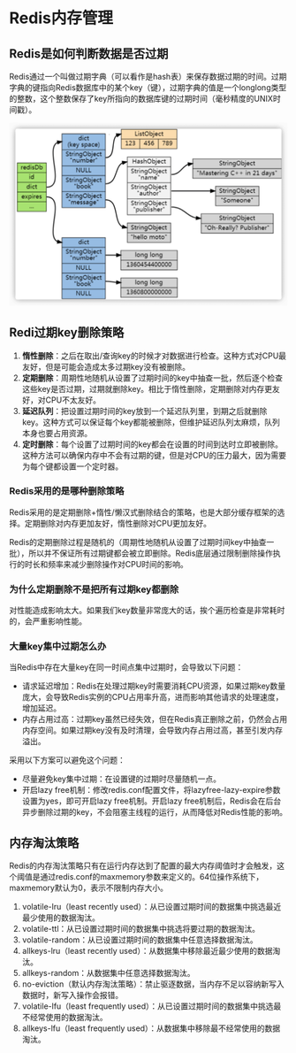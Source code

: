 # Redis内存管理

## Redis是如何判断数据是否过期

Redis通过一个叫做过期字典（可以看作是hash表）来保存数据过期的时间。过期字典的键指向Redis数据库中的某个key（键），过期字典的值是一个longlong类型的整数，这个整数保存了key所指向的数据库键的过期时间（毫秒精度的UNIX时间戳）。

![键过期](images/键过期.png)

## Redi过期key删除策略

1. **惰性删除**：之后在取出/查询key的时候才对数据进行检查。这种方式对CPU最友好，但是可能会造成太多过期key没有被删除。
2. **定期删除**：周期性地随机从设置了过期时间的key中抽查一批，然后逐个检查这些key是否过期，过期就删除key。相比于惰性删除，定期删除对内存更友好，对CPU不太友好。
3. **延迟队列**：把设置过期时间的key放到一个延迟队列里，到期之后就删除key。这种方式可以保证每个key都能被删除，但维护延迟队列太麻烦，队列本身也要占用资源。
4. **定时删除**：每个设置了过期时间的key都会在设置的时间到达时立即被删除。这种方法可以确保内存中不会有过期的键，但是对CPU的压力最大，因为需要为每个键都设置一个定时器。

### Redis采用的是哪种删除策略

Redis采用的是定期删除+惰性/懒汉式删除结合的策略，也是大部分缓存框架的选择。定期删除对内存更加友好，惰性删除对CPU更加友好。

Redis的定期删除过程是随机的（周期性地随机从设置了过期时间key中抽查一批），所以并不保证所有过期键都会被立即删除。Redis底层通过限制删除操作执行的时长和频率来减少删除操作对CPU时间的影响。

### 为什么定期删除不是把所有过期key都删除

对性能造成影响太大。如果我们key数量非常庞大的话，挨个遍历检查是非常耗时的，会严重影响性能。

### 大量key集中过期怎么办

当Redis中存在大量key在同一时间点集中过期时，会导致以下问题：

- 请求延迟增加：Redis在处理过期key时需要消耗CPU资源，如果过期key数量庞大，会导致Redis实例的CPU占用率升高，进而影响其他请求的处理速度，增加延迟。
- 内存占用过高：过期key虽然已经失效，但在Redis真正删除之前，仍然会占用内存空间。如果过期key没有及时清理，会导致内存占用过高，甚至引发内存溢出。

采用以下方案可以避免这个问题：

- 尽量避免key集中过期：在设置键的过期时尽量随机一点。
- 开启lazy free机制：修改redis.conf配置文件，将lazyfree-lazy-expire参数设置为yes，即可开启lazy free机制。开启lazy free机制后，Redis会在后台异步删除过期的key，不会阻塞主线程的运行，从而降低对Redis性能的影响。

## 内存淘汰策略

Redis的内存淘汰策略只有在运行内存达到了配置的最大内存阈值时才会触发，这个阈值是通过redis.conf的maxmemory参数来定义的。64位操作系统下，maxmemory默认为0，表示不限制内存大小。

1. volatile-lru（least recently used）：从已设置过期时间的数据集中挑选最近最少使用的数据淘汰。
2. volatile-ttl：从已设置过期时间的数据集中挑选将要过期的数据淘汰。
3. volatile-random：从已设置过期时间的数据集中任意选择数据淘汰。
4. allkeys-lru（least recently used）：从数据集中移除最近最少使用的数据淘汰。
5. allkeys-random：从数据集中任意选择数据淘汰。
6. no-eviction（默认内存淘汰策略）：禁止驱逐数据，当内存不足以容纳新写入数据时，新写入操作会报错。
7. volatile-lfu（least frequently used）：从已设置过期时间的数据集中挑选最不经常使用的数据淘汰。
8. allkeys-lfu（least frequently used）：从数据集中移除最不经常使用的数据淘汰。
